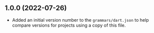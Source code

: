 ## 1.0.0 (2022-07-26)

- Added an initial version number to the `grammars/dart.json` to help compare versions for projects using a copy of this file.
